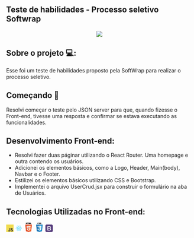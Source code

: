 ## Teste de habilidades - Processo seletivo Softwrap

<p align="center">
  <a href="https://media.giphy.com/media/VwbbmjT8AMcqa3WPGm/giphy.gif">
    <img
      align="center"
      height="250"
      widht="2500"
      src="https://media.giphy.com/media/VwbbmjT8AMcqa3WPGm/giphy.gif"
    />
   </a>
 </p>   

## Sobre o projeto 💻: 
Esse foi um teste de habilidades proposto pela SoftWrap para realizar o processo seletivo.

## Começando 🏁
  
Resolvi começar o teste pelo JSON server para que, quando fizesse o Front-end, tivesse uma resposta e confirmar se estava executando as funcionalidades.
 
## Desenvolvimento Front-end: 
  * Resolvi fazer duas páginar utilizando o React Router. Uma homepage e outra contendo os usuários.
  * Adicionei os elementos básicos, como a Logo, Header, Main(body), Navbar e o Footer.
  * Estilizei os elementos básicos utilizando CSS e Bootstrap.
  * Implementei o arquivo UserCrud.jsx para construir o formulário na aba de Usuários.
  
## Tecnologias Utilizadas no Front-end:
<code><img height="20" src="https://raw.githubusercontent.com/github/explore/80688e429a7d4ef2fca1e82350fe8e3517d3494d/topics/javascript/javascript.png"></code>
<code><img height="20" src="https://raw.githubusercontent.com/github/explore/80688e429a7d4ef2fca1e82350fe8e3517d3494d/topics/react/react.png"></code>
<code><img height="25" src="https://raw.githubusercontent.com/github/explore/80688e429a7d4ef2fca1e82350fe8e3517d3494d/topics/html/html.png"></code> 
<code><img height="25" src="https://raw.githubusercontent.com/github/explore/80688e429a7d4ef2fca1e82350fe8e3517d3494d/topics/css/css.png"></code>
<code><img height="20" src="https://raw.githubusercontent.com/github/explore/80688e429a7d4ef2fca1e82350fe8e3517d3494d/topics/bootstrap/bootstrap.png"></code>
